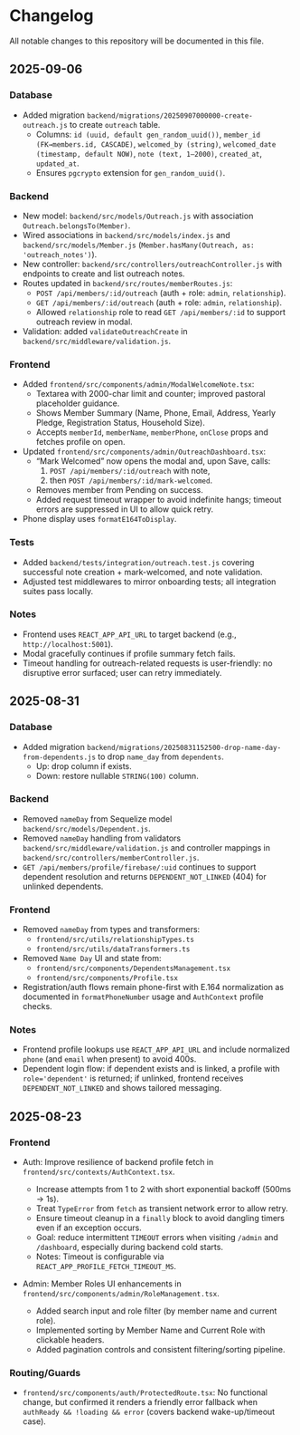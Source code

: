 # Changelog

All notable changes to this repository will be documented in this file.

## 2025-09-06

### Database

- Added migration `backend/migrations/20250907000000-create-outreach.js` to create `outreach` table.
  - Columns: `id (uuid, default gen_random_uuid())`, `member_id (FK→members.id, CASCADE)`, `welcomed_by (string)`, `welcomed_date (timestamp, default NOW)`, `note (text, 1–2000)`, `created_at`, `updated_at`.
  - Ensures `pgcrypto` extension for `gen_random_uuid()`.

### Backend

- New model: `backend/src/models/Outreach.js` with association `Outreach.belongsTo(Member)`.
- Wired associations in `backend/src/models/index.js` and `backend/src/models/Member.js` (`Member.hasMany(Outreach, as: 'outreach_notes')`).
- New controller: `backend/src/controllers/outreachController.js` with endpoints to create and list outreach notes.
- Routes updated in `backend/src/routes/memberRoutes.js`:
  - `POST /api/members/:id/outreach` (auth + role: `admin`, `relationship`).
  - `GET /api/members/:id/outreach` (auth + role: `admin`, `relationship`).
  - Allowed `relationship` role to read `GET /api/members/:id` to support outreach review in modal.
- Validation: added `validateOutreachCreate` in `backend/src/middleware/validation.js`.

### Frontend

- Added `frontend/src/components/admin/ModalWelcomeNote.tsx`:
  - Textarea with 2000-char limit and counter; improved pastoral placeholder guidance.
  - Shows Member Summary (Name, Phone, Email, Address, Yearly Pledge, Registration Status, Household Size).
  - Accepts `memberId`, `memberName`, `memberPhone`, `onClose` props and fetches profile on open.
- Updated `frontend/src/components/admin/OutreachDashboard.tsx`:
  - “Mark Welcomed” now opens the modal and, upon Save, calls:
    1) `POST /api/members/:id/outreach` with note,
    2) then `POST /api/members/:id/mark-welcomed`.
  - Removes member from Pending on success.
  - Added request timeout wrapper to avoid indefinite hangs; timeout errors are suppressed in UI to allow quick retry.
- Phone display uses `formatE164ToDisplay`.

### Tests

- Added `backend/tests/integration/outreach.test.js` covering successful note creation + mark-welcomed, and note validation.
- Adjusted test middlewares to mirror onboarding tests; all integration suites pass locally.

### Notes

- Frontend uses `REACT_APP_API_URL` to target backend (e.g., `http://localhost:5001`).
- Modal gracefully continues if profile summary fetch fails.
- Timeout handling for outreach-related requests is user-friendly: no disruptive error surfaced; user can retry immediately.

## 2025-08-31

### Database

- Added migration `backend/migrations/20250831152500-drop-name-day-from-dependents.js` to drop `name_day` from `dependents`.
  - Up: drop column if exists.
  - Down: restore nullable `STRING(100)` column.

### Backend

- Removed `nameDay` from Sequelize model `backend/src/models/Dependent.js`.
- Removed `nameDay` handling from validators `backend/src/middleware/validation.js` and controller mappings in `backend/src/controllers/memberController.js`.
- `GET /api/members/profile/firebase/:uid` continues to support dependent resolution and returns `DEPENDENT_NOT_LINKED` (404) for unlinked dependents.

### Frontend

- Removed `nameDay` from types and transformers:
  - `frontend/src/utils/relationshipTypes.ts`
  - `frontend/src/utils/dataTransformers.ts`
- Removed `Name Day` UI and state from:
  - `frontend/src/components/DependentsManagement.tsx`
  - `frontend/src/components/Profile.tsx`
- Registration/auth flows remain phone-first with E.164 normalization as documented in `formatPhoneNumber` usage and `AuthContext` profile checks.

### Notes

- Frontend profile lookups use `REACT_APP_API_URL` and include normalized `phone` (and `email` when present) to avoid 400s.
- Dependent login flow: if dependent exists and is linked, a profile with `role='dependent'` is returned; if unlinked, frontend receives `DEPENDENT_NOT_LINKED` and shows tailored messaging.

## 2025-08-23

### Frontend

- Auth: Improve resilience of backend profile fetch in `frontend/src/contexts/AuthContext.tsx`.
  - Increase attempts from 1 to 2 with short exponential backoff (500ms → 1s).
  - Treat `TypeError` from `fetch` as transient network error to allow retry.
  - Ensure timeout cleanup in a `finally` block to avoid dangling timers even if an exception occurs.
  - Goal: reduce intermittent `TIMEOUT` errors when visiting `/admin` and `/dashboard`, especially during backend cold starts.
  - Notes: Timeout is configurable via `REACT_APP_PROFILE_FETCH_TIMEOUT_MS`.

- Admin: Member Roles UI enhancements in `frontend/src/components/admin/RoleManagement.tsx`.
  - Added search input and role filter (by member name and current role).
  - Implemented sorting by Member Name and Current Role with clickable headers.
  - Added pagination controls and consistent filtering/sorting pipeline.

### Routing/Guards

- `frontend/src/components/auth/ProtectedRoute.tsx`: No functional change, but confirmed it renders a friendly error fallback when `authReady && !loading && error` (covers backend wake-up/timeout case).

